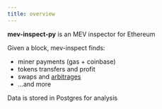 ```yaml
---
title: overview
---
```


**mev-inspect-py** is an MEV inspector for Ethereum

Given a block, mev-inspect finds:
- miner payments (gas + coinbase)
- tokens transfers and profit
- swaps and [arbitrages](https://twitter.com/bertcmiller/status/142763202826305946://twitter.com/bertcmiller/status/1427632028263059462)
- ...and more

Data is stored in Postgres for analysis
